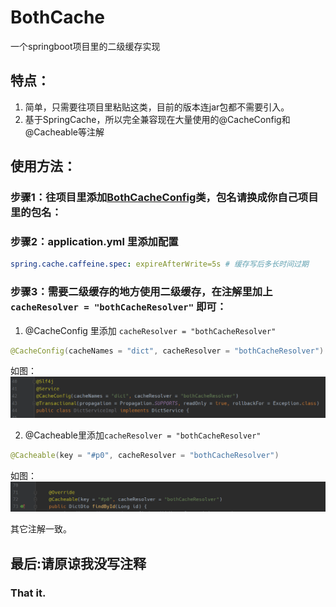 # BothCache
一个springboot项目里的二级缓存实现

## 特点：
1. 简单，只需要往项目里粘贴这类，目前的版本连jar包都不需要引入。
2. 基于SpringCache，所以完全兼容现在大量使用的@CacheConfig和@Cacheable等注解

## 使用方法：
### 步骤1：往项目里添加[BothCacheConfig](./BothCacheConfig.java)类，包名请换成你自己项目里的包名：
### 步骤2：application.yml 里添加配置
```yaml
spring.cache.caffeine.spec: expireAfterWrite=5s # 缓存写后多长时间过期
```
### 步骤3：需要二级缓存的地方使用二级缓存，在注解里加上 `cacheResolver = "bothCacheResolver"` 即可：
1. @CacheConfig 里添加 `cacheResolver = "bothCacheResolver"`
```java
@CacheConfig(cacheNames = "dict", cacheResolver = "bothCacheResolver")
```
如图：
![@CacheConfig里使用.png](./OnCacheConfg.png)

2. @Cacheable里添加`cacheResolver = "bothCacheResolver"`
```java
@Cacheable(key = "#p0", cacheResolver = "bothCacheResolver")
```
如图：
![@Cacheable里使用.png](./OnCacheable.png)

其它注解一致。

## 最后:请原谅我没写注释

### That it.
